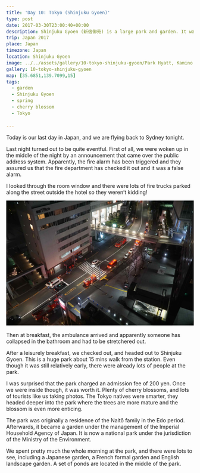 ```yaml
---
title: 'Day 10: Tokyo (Shinjuku Gyoen)'
type: post
date: 2017-03-30T23:00:40+00:00
description: Shinjuku Gyoen (新宿御苑) is a large park and garden. It was originally a residence of the Naitō family, then became an Imperial Park.
trip: Japan 2017
place: Japan
timezone: Japan
location: Shinjuku Gyoen
image: ../../assets/gallery/10-tokyo-shinjuku-gyoen/Park Hyatt, Kamino ike.jpeg
gallery: 10-tokyo-shinjuku-gyoen
map: [35.6851,139.7099,15]
tags:
  - garden
  - Shinjuku Gyoen
  - spring
  - cherry blossom
  - Tokyo

---
```

Today is our last day in Japan, and we are flying back to Sydney tonight.

Last night turned out to be quite eventful. First of all, we were woken up in the middle of the night by an announcement that came over the public address system. Apparently, the fire alarm has been triggered and they assured us that the fire department has checked it out and it was a false alarm.

I looked through the room window and there were lots of fire trucks parked along the street outside the hotel so they weren’t kidding!

![Fire alarm](../../assets/gallery/10-tokyo-shinjuku-gyoen/Fire_alarm.jpeg)

Then at breakfast, the ambulance arrived and apparently someone has collapsed in the bathroom and had to be stretchered out.

After a leisurely breakfast, we checked out, and headed out to Shinjuku Gyoen. This is a huge park about 15 mins walk from the station. Even though it was still relatively early, there were already lots of people at the park.

I was surprised that the park charged an admission fee of 200 yen. Once we were inside though, it was worth it. Plenty of cherry blossoms, and lots of tourists like us taking photos. The Tokyo natives were smarter, they headed deeper into the park where the trees are more mature and the blossom is even more enticing.

The park was originally a residence of the Naitō family in the Edo period. Afterwards, it became a garden under the management of the Imperial Household Agency of Japan. It is now a national park under the jurisdiction of the Ministry of the Environment.

We spent pretty much the whole morning at the park, and there were lots to see, including a Japanese garden, a French formal garden and English landscape garden. A set of ponds are located in the middle of the park.
